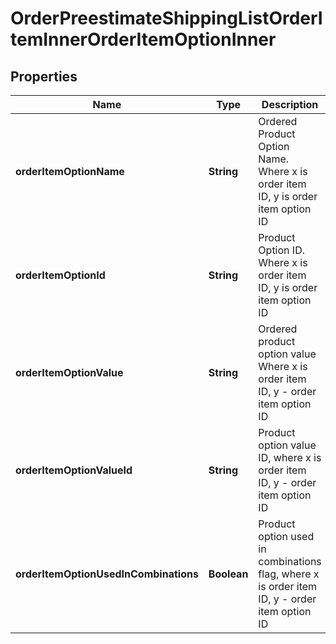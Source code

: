 

# OrderPreestimateShippingListOrderItemInnerOrderItemOptionInner

## Properties

Name | Type | Description | Notes
------------ | ------------- | ------------- | -------------
**orderItemOptionName** | **String** | Ordered Product Option Name. Where x is order item ID, y is order item option ID |  [optional]
**orderItemOptionId** | **String** | Product Option ID. Where x is order item ID, y is order item option ID |  [optional]
**orderItemOptionValue** | **String** | Ordered product option value Where x is order item ID, y - order item option ID |  [optional]
**orderItemOptionValueId** | **String** | Product option value ID, where x is order item ID, y - order item option ID |  [optional]
**orderItemOptionUsedInCombinations** | **Boolean** | Product option used in combinations flag, where x is order item ID, y - order item option ID |  [optional]




